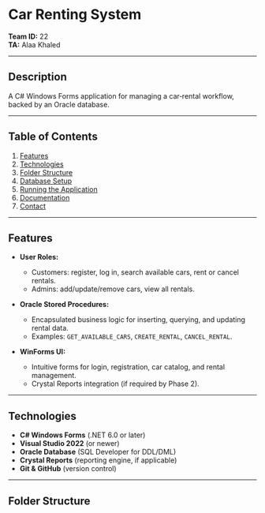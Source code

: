 # Car Renting System

**Team ID:** 22  
**TA:** Alaa Khaled  

---

## Description  
A C# Windows Forms application for managing a car‐rental workflow, backed by an Oracle database.

---

## Table of Contents  
1. [Features](#features)  
2. [Technologies](#technologies)  
3. [Folder Structure](#folder-structure)  
4. [Database Setup](#database-setup)  
5. [Running the Application](#running-the-application)  
6. [Documentation](#documentation)  
7. [Contact](#contact)  

---

## Features  
- **User Roles:**  
  - Customers: register, log in, search available cars, rent or cancel rentals.  
  - Admins: add/update/remove cars, view all rentals.

- **Oracle Stored Procedures:**  
  - Encapsulated business logic for inserting, querying, and updating rental data.  
  - Examples: `GET_AVAILABLE_CARS`, `CREATE_RENTAL`, `CANCEL_RENTAL`.

- **WinForms UI:**  
  - Intuitive forms for login, registration, car catalog, and rental management.  
  - Crystal Reports integration (if required by Phase 2).

---

## Technologies  
- **C# Windows Forms** (.NET 6.0 or later)  
- **Visual Studio 2022** (or newer)  
- **Oracle Database** (SQL Developer for DDL/DML)  
- **Crystal Reports** (reporting engine, if applicable)  
- **Git & GitHub** (version control)

---

## Folder Structure  

